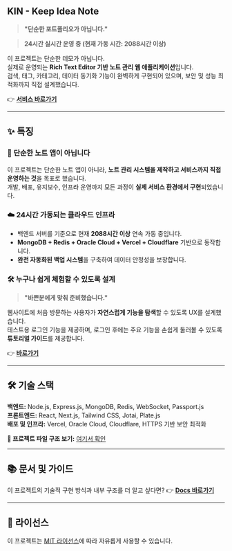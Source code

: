## KIN - Keep Idea Note

> **"단순한 포트폴리오가 아닙니다."**

> **24시간 실시간 운영 중 (현재 가동 시간: 2088시간 이상)**

이 프로젝트는 단순한 데모가 아닙니다.  
실제로 운영되는 **Rich Text Editor 기반 노트 관리 웹 애플리케이션**입니다.  
검색, 태그, 카테고리, 데이터 동기화 기능이 완벽하게 구현되어 있으며, 보안 및 성능 최적화까지 직접 설계했습니다. 

👉 **[서비스 바로가기](https://noteapp.org)**

---

## ✨ 특징

### 🚀 **단순한 노트 앱이 아닙니다**
이 프로젝트는 단순한 노트 앱이 아니라, **노트 관리 시스템을 제작하고 서비스까지 직접 운영하는 것**을 목표로 했습니다.  
개발, 배포, 유지보수, 인프라 운영까지 모든 과정이 **실제 서비스 환경에서 구현**되었습니다.

### ☁️ **24시간 가동되는 클라우드 인프라**
- 백엔드 서버를 기준으로 현재 **2088시간 이상** 연속 가동 중입니다.
- **MongoDB + Redis + Oracle Cloud + Vercel + Cloudflare** 기반으로 동작합니다.
- **완전 자동화된 백업 시스템**을 구축하여 데이터 안정성을 보장합니다.

### 🛠️ **누구나 쉽게 체험할 수 있도록 설계**
> **"바쁜분에게 맞춰 준비했습니다."**

웹사이트에 처음 방문하는 사용자가 **자연스럽게 기능을 탐색**할 수 있도록 UX를 설계했습니다.  
테스트용 로그인 기능을 제공하며, 로그인 후에는 주요 기능을 손쉽게 둘러볼 수 있도록 **튜토리얼 가이드**를 제공합니다.

👉 **[바로가기](https://noteapp.org)**

---

## 🛠️ 기술 스택

**백엔드:** Node.js, Express.js, MongoDB, Redis, WebSocket, Passport.js  
**프론트엔드:** React, Next.js, Tailwind CSS, Jotai, Plate.js  
**배포 및 인프라:** Vercel, Oracle Cloud, Cloudflare, HTTPS 기반 보안 최적화

**📂 프로젝트 파일 구조 보기:** [여기서 확인](https://noteapp.org/docs/directory)

---

## 📚 문서 및 가이드
이 프로젝트의 기술적 구현 방식과 내부 구조를 더 알고 싶다면?
👉 **[Docs 바로가기](https://noteapp.org/docs)**

---

## 📜 라이선스
이 프로젝트는 [MIT 라이선스](LICENSE)에 따라 자유롭게 사용할 수 있습니다.

